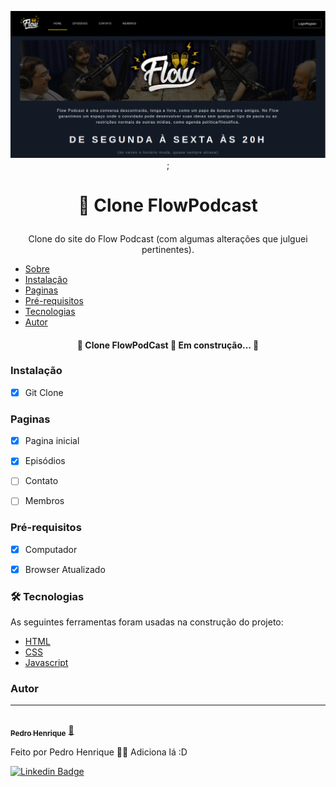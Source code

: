 <center>

![Image Exemplo](./img/img-exemplo.png);

</center>

<h1 align='center'>

:microphone: Clone FlowPodcast
</h1>

<p align='center'>Clone do site do Flow Podcast (com algumas alterações que julguei pertinentes).</p>

<!--ts-->
   * [Sobre](#Sobre)
   * [Instalação](#instalacao)
   * [Paginas](#paginas) 
   * [Pré-requisitos](#pré-requisitos) 
   * [Tecnologias](#tecnologias)
   * [Autor](#autor)
<!--te-->

<h4 align="center"> 
	🚧  Clone FlowPodCast 🚀 Em construção...  🚧
</h4>

### Instalação

 - [x] Git Clone 

### Paginas

- [x] Pagina inicial
- [x] Episódios
- [ ] Contato
- [ ] Membros


### Pré-requisitos

- [x] Computador
- [x] Browser Atualizado


### 🛠 Tecnologias

As seguintes ferramentas foram usadas na construção do projeto:

- [HTML](https://developer.mozilla.org/pt-BR/docs/Web/HTML)
- [CSS](https://developer.mozilla.org/pt-BR/docs/Web/HTML)
- [Javascript](https://developer.mozilla.org/pt-BR/docs/Web/JavaScript)


### Autor
---

<a href="https://blog.rocketseat.com.br/author/thiago/">
 <img style="border-radius: 50%;" src="https://avatars3.githubusercontent.com/u/41974577?s=460&u=d61ae5ee3081a01ca74f614bb291b12fa5ada5c1&v=4" width="100px;" alt=""/>
 <br />
 <sub><b>Pedro Henrique</b></sub></a> <a href="https://blog.rocketseat.com.br/author/thiago//" title="Rocketseat">🚀</a>


Feito por Pedro Henrique 👋🏽 Adiciona lá :D

[![Linkedin Badge](https://img.shields.io/badge/-LinkedIn-blue?style=flat-square&logo=Linkedin&logoColor=white&link=https://www.linkedin.com/in/fagnerpsantos/)](https://www.linkedin.com/in/pedro-henrique-fullstack/)
